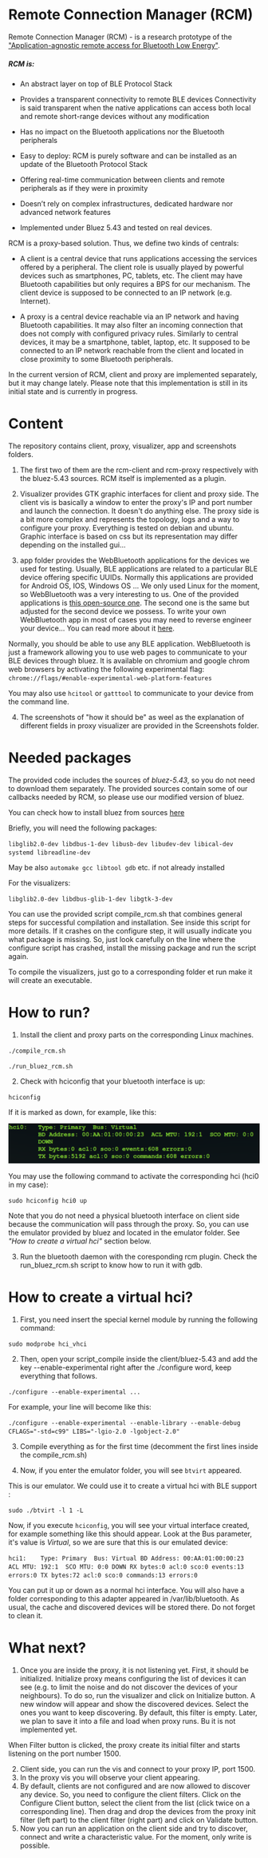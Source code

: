 # Remote Connection Manager (RCM)

Remote Connection Manager (RCM) - is a research prototype of the 
["Application-agnostic remote access for Bluetooth Low Energy"](https://ieeexplore.ieee.org/document/8406942/).

##### RCM is:
- An abstract layer on top of BLE Protocol Stack
- Provides a transparent connectivity to remote BLE devices
	Connectivity is said transparent when the native applications can access both local
	and remote short-range devices without any modification

- Has no impact on the Bluetooth applications nor the Bluetooth peripherals
- Easy to deploy: RCM is purely software and can be installed as an update of the Bluetooth Protocol Stack
- Offering real-time communication between clients and remote peripherals as if they were in proximity
- Doesn’t rely on complex infrastructures, dedicated hardware nor advanced network features
- Implemented under Bluez 5.43 and tested on real devices.
 
RCM is a proxy-based solution. Thus, we define two kinds of centrals:
- A client is a central device that runs applications accessing the services offered by a peripheral.
The client role is usually played by powerful devices such as smartphones,
PC, tablets, etc. The client may have Bluetooth capabilities but only requires a BPS for our mechanism. The
client device is supposed to be connected to an IP network (e.g. Internet).

- A proxy is a central device reachable via an IP network and having Bluetooth capabilities.
It may also filter an incoming connection that does not comply with configured privacy rules.
Similarly to central devices, it may be a smartphone, tablet, laptop, etc.
It supposed to be connected to an IP network reachable from the client and located in close proximity to some Bluetooth peripherals.

In the current version of RCM, client and proxy are implemented separately, but it may change lately.
Please note that this implementation is still in its initial state and is currently in progress.

# Content

The repository contains client, proxy, visualizer, app and screenshots folders.
1. The first two of them are the rcm-client and rcm-proxy respectively with the bluez-5.43 sources.
RCM itself is implemented as a plugin.

2. Visualizer provides GTK graphic interfaces for client and proxy side.
The client vis is basically a window to enter the proxy's IP and port number and launch the connection.
It doesn't do anything else.
The proxy side is a bit more complex and represents the topology, logs and a way to configure your proxy.
Everything is tested on debian and ubuntu. Graphic interface is based on css but its representation may differ depending on the installed gui...

3. app folder provides the WebBluetooth applications for the devices we used for testing.
Usually, BLE applications are related to a particular BLE device offering specific UUIDs.
Normally this applications are provided for Android OS, IOS, Windows OS ... 
We only used Linux for the moment, so WebBluetooth was a very interesting to us.
One of the provided applications is [this open-source one](https://github.com/urish/web-lightbulb).
The second one is the same but adjusted for the second device we possess.
To write your own WebBluetooth app in most of cases you may need to reverse engineer your device...
You can read more about it [here](https://medium.com/@urish/start-building-with-web-bluetooth-and-progressive-web-apps-6534835959a6).

Normally, you should be able to use any BLE application.
WebBluetooth is just a framework allowing you to use web pages to communicate to your BLE devices through bluez.
It is available on chromium and google chrom web browsers by activating the following experimental flag:
`chrome://flags/#enable-experimental-web-platform-features`

You may also use `hcitool` or `gatttool` to communicate to your device from the command line.

4. The screenshots of "how it should be" as weel as the explanation of different fields in proxy visualizer are provided in the Screenshots folder.

# Needed packages

The provided code includes the sources of *bluez-5.43*, so you do not need to download them separately. 
The provided sources contain some of our callbacks needed by RCM, so please use our modified version of bluez.

You can check how to install bluez from sources [here](https://www.jaredwolff.com/get-started-with-bluetooth-low-energy/#hide1)

Briefly, you will need the following packages:

`libglib2.0-dev
libdbus-1-dev
libusb-dev
libudev-dev
libical-dev
systemd libreadline-dev`

May be also `automake gcc libtool gdb` etc. if not already installed

For the visualizers:

`libglib2.0-dev
libdbus-glib-1-dev
libgtk-3-dev`

You can use the provided script compile_rcm.sh that combines general steps for successful compilation and installation.
See inside this script for more details.
If it crashes on the configure step, it will usually indicate you what package is missing.
So, just look carefully on the line where the configure script has crashed, install the missing package and run the script again.

To compile the visualizers, just go to a corresponding folder et run make it will create an executable.

# How to run?

1. Install the client and proxy parts on the corresponding Linux machines.
	
`./compile_rcm.sh`

`./run_bluez_rcm.sh`

2. Check with hciconfig that your bluetooth interface is up:

`hciconfig`

If it is marked as down, for example, like this:

![hciconfig output](/screenshots/hciconfig.png)

You may use the following command to activate the corresponding hci (hci0 in my case):

`sudo hciconfig hci0 up`

Note that you do not need a physical bluetooth interface on client side because the communication will pass through the proxy.
So, you can use the emulator provided by bluez and located in the emulator folder. See *"How to create a virtual hci"* section below.

3. Run the bluetooth daemon with the coresponding rcm plugin. Check the run_bluez_rcm.sh script to know how to run it with gdb.

# How to create a virtual hci?

1. First, you need insert the special kernel module by running the following command:

`sudo modprobe hci_vhci`

2. Then, open your script_compile inside the client/bluez-5.43 and add the key --enable-experimental right after the ./configure word, keep everything that follows.

`./configure --enable-experimental ...`

For example, your line will become like this:

`./configure --enable-experimental --enable-library --enable-debug CFLAGS="-std=c99" LIBS="-lgio-2.0 -lgobject-2.0"`

3. Compile everything as for the first time (decomment the first lines inside the compile_rcm.sh)

4. Now, if you enter the emulator folder, you will see `btvirt` appeared.

This is our emulator. We could use it to create a virtual hci with BLE support :

`sudo ./btvirt -l 1 -L`

Now, if you execute `hciconfig`, you will see your virtual interface created, for example something like this should appear. Look at the Bus parameter, it's value is *Virtual*, so we are sure that this is our emulated device:

`hci1:    Type: Primary  Bus: Virtual
    BD Address: 00:AA:01:00:00:23  ACL MTU: 192:1  SCO MTU: 0:0
    DOWN
    RX bytes:0 acl:0 sco:0 events:13 errors:0
    TX bytes:72 acl:0 sco:0 commands:13 errors:0`

You can put it up or down as a normal hci interface. You will also have a folder corresponding to this adapter appeared in /var/lib/bluetooth. As usual, the cache and discovered devices will be stored there. Do not forget to clean it.

# What next?

1. Once you are inside the proxy, it is not listening yet. First, it should be initialized.
Initialize proxy means configuring the list of devices it can see (e.g. to limit the noise and do not discover the devices of your neighbours).
To do so, run the visualizer and click on Initialize button.
A new window will appear and show the discovered devices.
Select the ones you want to keep discovering. By default, this filter is empty.
Later, we plan to save it into a file and load when proxy runs. Bu it is not implemented yet.

When Filter button is clicked, the proxy create its initial filter and starts listening on the port number 1500.

2. Client side, you can run the vis and connect to your proxy IP, port 1500.
3. In the proxy vis you will observe your client appearing.
4. By default, clients are not configured and are now allowed to discover any device.
So, you need to configure the client filters.
Click on the Configure Client button, select the client from the list (click twice on a corresponding line).
Then drag and drop the devices from the proxy init filter (left part) to the client filter (right part) and click on Validate button.
5. Now you can run an application on the client side and try to discover, connect and write a characteristic value.
For the moment, only write is possible.
